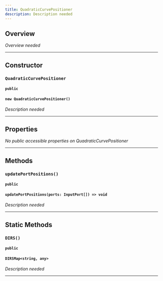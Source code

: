 ```yaml
---
title: QuadraticCurvePositioner
description: Description needed
---
```



## Overview
*Overview needed*

---


## Constructor

### `QuadraticCurvePositioner`
#### `public`
#### `new QuadraticCurvePositioner()`
*Description needed*

---


## Properties

*No public accessible properties on QuadraticCurvePositioner*

---


## Methods

### `updatePortPositions()`
#### `public`
#### `updatePortPositions(ports: InputPort[]) => void`
*Description needed*

---


## Static Methods


### `DIRS()`
#### `public`
#### `DIRSMap<string, any>`
*Description needed*

---

